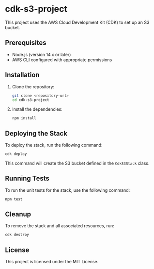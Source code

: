 # cdk-s3-project

This project uses the AWS Cloud Development Kit (CDK) to set up an S3 bucket.

## Prerequisites

- Node.js (version 14.x or later)
- AWS CLI configured with appropriate permissions

## Installation

1. Clone the repository:
   ```bash
   git clone <repository-url>
   cd cdk-s3-project
   ```

2. Install the dependencies:
   ```bash
   npm install
   ```

## Deploying the Stack

To deploy the stack, run the following command:

```bash
cdk deploy
```

This command will create the S3 bucket defined in the `CdkS3Stack` class.

## Running Tests

To run the unit tests for the stack, use the following command:

```bash
npm test
```

## Cleanup

To remove the stack and all associated resources, run:

```bash
cdk destroy
```

## License

This project is licensed under the MIT License.